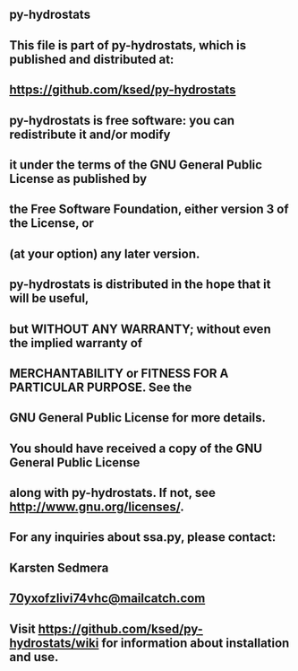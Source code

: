 ## py-hydrostats
## This file is part of py-hydrostats, which is published and distributed at:
## https://github.com/ksed/py-hydrostats
##
##    py-hydrostats is free software: you can redistribute it and/or modify
##    it under the terms of the GNU General Public License as published by
##    the Free Software Foundation, either version 3 of the License, or
##    (at your option) any later version.
##
##    py-hydrostats is distributed in the hope that it will be useful,
##    but WITHOUT ANY WARRANTY; without even the implied warranty of
##    MERCHANTABILITY or FITNESS FOR A PARTICULAR PURPOSE.  See the
##    GNU General Public License for more details.
##
##    You should have received a copy of the GNU General Public License
##    along with py-hydrostats.  If not, see <http://www.gnu.org/licenses/>.
##
##    For any inquiries about ssa.py, please contact:
##    Karsten Sedmera
##    70yxofzlivi74vhc@mailcatch.com
##    Visit https://github.com/ksed/py-hydrostats/wiki for information about installation and use.
